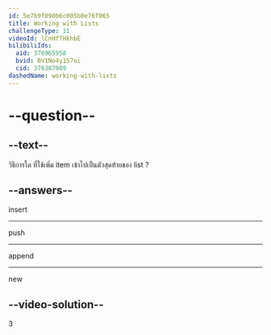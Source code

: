 ```yaml
---
id: 5e7b9f090b6c005b0e76f065
title: Working with Lists
challengeType: 11
videoId: lCnHfTHkhbE
bilibiliIds:
  aid: 376965958
  bvid: BV1No4y1S7oi
  cid: 376387989
dashedName: working-with-lists
---
```


# --question--

## --text--

วิธีการใด ที่ใช้เพิ่ม item เข้าไปเป็นตัวสุดท้ายของ list ?

## --answers--

insert

---

push

---

append

---

new

## --video-solution--

3
